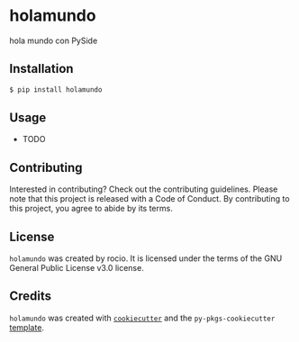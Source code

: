# holamundo

hola mundo con PySide

## Installation

```bash
$ pip install holamundo
```

## Usage

- TODO

## Contributing

Interested in contributing? Check out the contributing guidelines. Please note that this project is released with a Code of Conduct. By contributing to this project, you agree to abide by its terms.

## License

`holamundo` was created by rocio. It is licensed under the terms of the GNU General Public License v3.0 license.

## Credits

`holamundo` was created with [`cookiecutter`](https://cookiecutter.readthedocs.io/en/latest/) and the `py-pkgs-cookiecutter` [template](https://github.com/py-pkgs/py-pkgs-cookiecutter).
